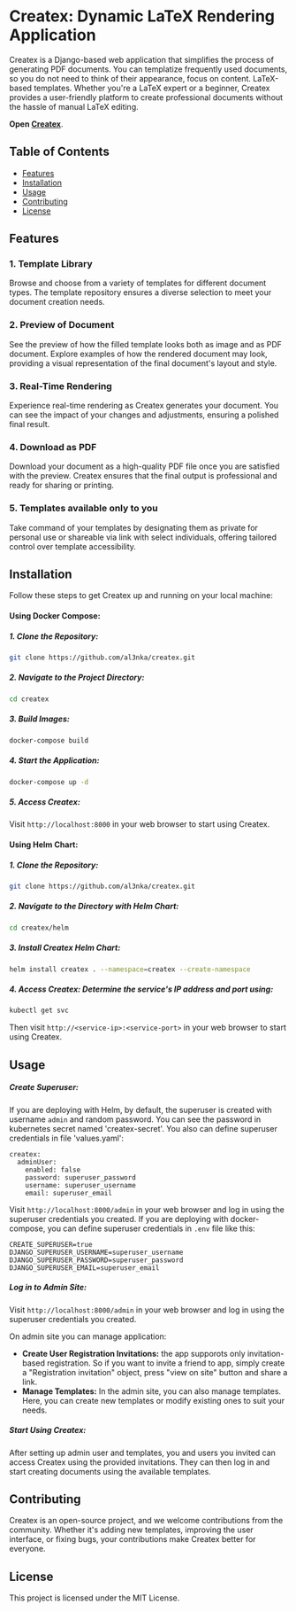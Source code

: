 
# Createx: Dynamic LaTeX Rendering Application

Createx is a Django-based web application that simplifies the process of generating PDF documents. You can templatize frequently used documents, so you do not need to think of their appearance, focus on content. LaTeX-based templates. Whether you're a LaTeX expert or a beginner, Createx provides a user-friendly platform to create professional documents without the hassle of manual LaTeX editing.

**Open [Createx](http://createx.a10na.space)**.

## Table of Contents

- [Features](#features)
- [Installation](#installation)
- [Usage](#usage)
- [Contributing](#contributing)
- [License](#license)

## <a name="features">Features</a>

### 1. Template Library

Browse and choose from a variety of templates for different document types. The template repository ensures a diverse selection to meet your document creation needs.

### 2. Preview of Document

See the preview of how the filled template looks both as image and as PDF document.
Explore examples of how the rendered document may look, providing a visual representation of the final document's layout and style.
### 3. Real-Time Rendering

Experience real-time rendering as Createx generates your document. You can see the impact of your changes and adjustments, ensuring a polished final result.

### 4. Download as PDF

Download your document as a high-quality PDF file once you are satisfied with the preview. Createx ensures that the final output is professional and ready for sharing or printing.

### 5. Templates available only to you

Take command of your templates by designating them as private for personal use or shareable via link with select individuals, offering tailored control over template accessibility.

## <a name="installation">Installation</a>

Follow these steps to get Createx up and running on your local machine:

#### Using Docker Compose:

##### 1. **Clone the Repository:**
```bash
git clone https://github.com/al3nka/createx.git
```
##### 2. **Navigate to the Project Directory:**
```bash
cd createx
```
##### 3. **Build Images:**
```bash
docker-compose build
```
##### 4. **Start the Application:**
```bash
docker-compose up -d
```
##### 5. **Access Createx:**
Visit `http://localhost:8000` in your web browser to start using Createx.

#### Using Helm Chart:

##### 1. **Clone the Repository:**
```bash
git clone https://github.com/al3nka/createx.git
```
##### 2. **Navigate to the Directory with Helm Chart:**
```bash
cd createx/helm
```

##### 3. **Install Createx Helm Chart:**
```bash
helm install createx . --namespace=createx --create-namespace
```
##### 4. **Access Createx:** Determine the service's IP address and port using:
```bash
kubectl get svc
```
Then visit `http://<service-ip>:<service-port>` in your web browser to start using Createx.

## <a name="usage">Usage</a>

##### Create Superuser:
If you are deploying with Helm, by default, the superuser is created with username `admin` and random password. You can see the password in kubernetes secret named 'createx-secret'. You also can define superuser credentials in file 'values.yaml':
```
createx:
  adminUser:  
    enabled: false  
    password: superuser_password 
    username: superuser_username
    email: superuser_email
```

Visit `http://localhost:8000/admin` in your web browser and log in using the superuser credentials you created.
If you are deploying with docker-compose, you can define superuser credentials in `.env` file like this:
```
CREATE_SUPERUSER=true
DJANGO_SUPERUSER_USERNAME=superuser_username
DJANGO_SUPERUSER_PASSWORD=superuser_password
DJANGO_SUPERUSER_EMAIL=superuser_email
```
##### Log in to Admin Site:
Visit `http://localhost:8000/admin` in your web browser and log in using the superuser credentials you created.

On admin site you can manage application:
- **Create User Registration Invitations:** the app supporots only invitation-based registration. So if you want to invite a friend to app, simply create a "Registration invitation" object, press "view on site" button and share a link.
- **Manage Templates:** In the admin site, you can also manage templates. Here, you can create new templates or modify existing ones to suit your needs.
##### Start Using Createx:
After setting up admin user and templates, you and users you invited can access Createx using the provided invitations. They can then log in and start creating documents using the available templates.

## <a name="contributing">Contributing</a>

Createx is an open-source project, and we welcome contributions from the community. Whether it's adding new templates, improving the user interface, or fixing bugs, your contributions make Createx better for everyone.

## <a name="license">License</a>

This project is licensed under the MIT License.